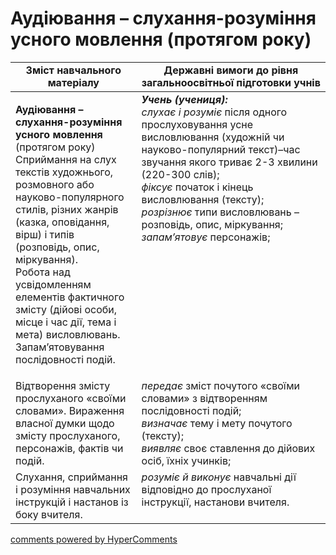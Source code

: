 <div id="hypercomments_widget" class="js-hypercomments-widget invisible"></div>

# Аудіювання – слухання-розуміння усного мовлення (протягом року)

<table>
  <tr>
    <td width="40%" align="center"><b>Зміст навчального матеріалу</b></td>
    <td width="60%" align="center"><b>Державні вимоги до рівня загальноосвітньої підготовки учнів</b></td>
  </tr>
<tbody>
  <tr>
    <td width="40%" style="vertical-align:top !important;">
    <p><b>Аудіювання – слухання-розуміння усного мовлення</b> (протягом року)<br>
Сприймання на слух текстів художнього, розмовного або науково-популярного стилів, різних жанрів (казка, оповідання, вірш) і типів (розповідь, опис, міркування).<br>
Робота над усвідомленням елементів фактичного змісту (дійові особи, місце і час дії, тема і мета) висловлювань. <br>Запам’ятовування послідовності подій. <br></td>
    <td width="60%" style="vertical-align:top !important;">
<i><b>Учень (учениця):</b></i><br>
<i>слухає і розуміє</i> після одного прослуховування усне висловлювання (художній чи науково-популярний текст)–час  звучання якого триває 2-3 хвилини (220-300 слів); <br>
<i>фіксує</i> початок і кінець висловлювання (тексту);<br>
<i>розрізнює</i> типи висловлювань – розповідь, опис, міркування;<br>
<i>запам’ятовує</i> персонажів; <br></td>
  </tr>
  <tr>
    <td width="40%" style="vertical-align:top !important;">
 Відтворення змісту прослуханого «своїми словами». Вираження власної думки щодо змісту прослуханого, персонажів, фактів чи подій.</td>
    <td width="60%" style="vertical-align:top !important;">
<i>передає</i> зміст почутого «своїми словами» з відтворенням послідовності подій;<br>
<i>визначає</i> тему і мету почутого (тексту);<br>
<i>виявляє</i> своє ставлення до дійових осіб, їхніх учинків;<br></td>
  </tr>
  <tr>
    <td width="40%" style="vertical-align:top !important;">
Слухання, сприймання і розуміння навчальних інструкцій і настанов із боку вчителя.</td>
    <td width="60%" style="vertical-align:top !important;">
<i>розуміє й виконує</i> навчальні дії відповідно до прослуханої інструкції, настанови вчителя.</td>
  </tr>
</tbody>
</table>

<div class="js-hypercomments-container">
<a href="http://hypercomments.com" class="hc-link" title="comments widget">comments powered by HyperComments</a>
</div>